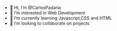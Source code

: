 - 👋 Hi, I’m @CarlosPadaria
- 👀 I’m interested in Web Development
- 🌱 I’m currently learning Javascript,CSS and HTML
- 💞️ I’m looking to collaborate on projects

<!---
CarlosPadaria/CarlosPadaria is a ✨ special ✨ repository because its `README.md` (this file) appears on your GitHub profile.
You can click the Preview link to take a look at your changes.
--->
